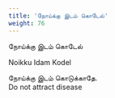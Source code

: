 ```yaml
---
title: 'நோய்க்கு இடம் கொடேல்'
weight: 76
---
```

 

நோய்க்கு இடம் கொடேல்

Noikku Idam Kodel

நோய்க்கு இடம் கொடுக்காதே.  
Do not attract disease